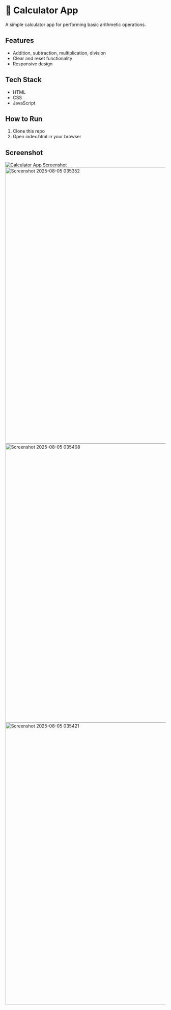 # 🧮 Calculator App
A simple calculator app for performing basic arithmetic operations.

## Features
- Addition, subtraction, multiplication, division
- Clear and reset functionality
- Responsive design

## Tech Stack
- HTML
- CSS
- JavaScript

## How to Run
1. Clone this repo
2. Open index.html in your browser

## Screenshot
![Calculator App Screenshot](#)
<img width="1920" height="866" alt="Screenshot 2025-08-05 035352" src="https://github.com/user-attachments/assets/162fea9f-f21c-4168-b4d8-8195cf43e4ea" />
<img width="1920" height="875" alt="Screenshot 2025-08-05 035408" src="https://github.com/user-attachments/assets/f94ed59b-e727-4910-ace1-d68f8f81dcca" />
<img width="1920" height="885" alt="Screenshot 2025-08-05 035421" src="https://github.com/user-attachments/assets/dd0ed70a-cceb-4097-a44e-a904ea99f138" />
